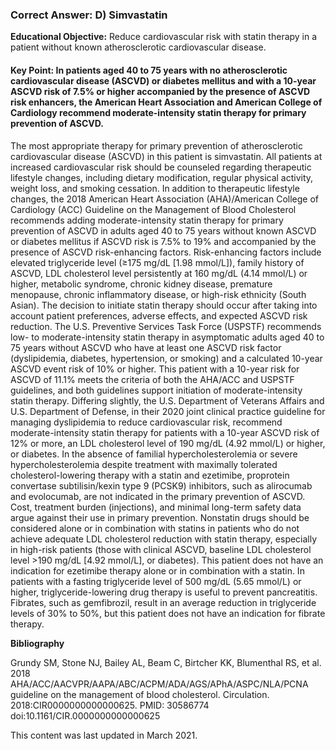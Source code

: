 
### Correct Answer: D) Simvastatin 

**Educational Objective:** Reduce cardiovascular risk with statin therapy in a patient without known atherosclerotic cardiovascular disease.

#### **Key Point:** In patients aged 40 to 75 years with no atherosclerotic cardiovascular disease (ASCVD) or diabetes mellitus and with a 10-year ASCVD risk of 7.5% or higher accompanied by the presence of ASCVD risk enhancers, the American Heart Association and American College of Cardiology recommend moderate-intensity statin therapy for primary prevention of ASCVD.

The most appropriate therapy for primary prevention of atherosclerotic cardiovascular disease (ASCVD) in this patient is simvastatin. All patients at increased cardiovascular risk should be counseled regarding therapeutic lifestyle changes, including dietary modification, regular physical activity, weight loss, and smoking cessation. In addition to therapeutic lifestyle changes, the 2018 American Heart Association (AHA)/American College of Cardiology (ACC) Guideline on the Management of Blood Cholesterol recommends adding moderate-intensity statin therapy for primary prevention of ASCVD in adults aged 40 to 75 years without known ASCVD or diabetes mellitus if ASCVD risk is 7.5% to 19% and accompanied by the presence of ASCVD risk-enhancing factors. Risk-enhancing factors include elevated triglyceride level (≥175 mg/dL [1.98 mmol/L]), family history of ASCVD, LDL cholesterol level persistently at 160 mg/dL (4.14 mmol/L) or higher, metabolic syndrome, chronic kidney disease, premature menopause, chronic inflammatory disease, or high-risk ethnicity (South Asian). The decision to initiate statin therapy should occur after taking into account patient preferences, adverse effects, and expected ASCVD risk reduction. The U.S. Preventive Services Task Force (USPSTF) recommends low- to moderate-intensity statin therapy in asymptomatic adults aged 40 to 75 years without ASCVD who have at least one ASCVD risk factor (dyslipidemia, diabetes, hypertension, or smoking) and a calculated 10-year ASCVD event risk of 10% or higher. This patient with a 10-year risk for ASCVD of 11.1% meets the criteria of both the AHA/ACC and USPSTF guidelines, and both guidelines support initiation of moderate-intensity statin therapy. Differing slightly, the U.S. Department of Veterans Affairs and U.S. Department of Defense, in their 2020 joint clinical practice guideline for managing dyslipidemia to reduce cardiovascular risk, recommend moderate-intensity statin therapy for patients with a 10-year ASCVD risk of 12% or more, an LDL cholesterol level of 190 mg/dL (4.92 mmol/L) or higher, or diabetes.
In the absence of familial hypercholesterolemia or severe hypercholesterolemia despite treatment with maximally tolerated cholesterol-lowering therapy with a statin and ezetimibe, proprotein convertase subtilisin/kexin type 9 (PCSK9) inhibitors, such as alirocumab and evolocumab, are not indicated in the primary prevention of ASCVD. Cost, treatment burden (injections), and minimal long-term safety data argue against their use in primary prevention.
Nonstatin drugs should be considered alone or in combination with statins in patients who do not achieve adequate LDL cholesterol reduction with statin therapy, especially in high-risk patients (those with clinical ASCVD, baseline LDL cholesterol level >190 mg/dL [4.92 mmol/L], or diabetes). This patient does not have an indication for ezetimibe therapy alone or in combination with a statin.
In patients with a fasting triglyceride level of 500 mg/dL (5.65 mmol/L) or higher, triglyceride-lowering drug therapy is useful to prevent pancreatitis. Fibrates, such as gemfibrozil, result in an average reduction in triglyceride levels of 30% to 50%, but this patient does not have an indication for fibrate therapy.

**Bibliography**

Grundy SM, Stone NJ, Bailey AL, Beam C, Birtcher KK, Blumenthal RS, et al. 2018 AHA/ACC/AACVPR/AAPA/ABC/ACPM/ADA/AGS/APhA/ASPC/NLA/PCNA guideline on the management of blood cholesterol. Circulation. 2018:CIR0000000000000625. PMID: 30586774 doi:10.1161/CIR.0000000000000625

This content was last updated in March 2021.